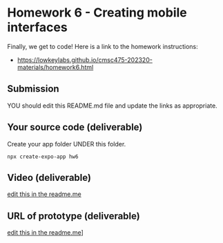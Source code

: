 # Homework 6 - Creating mobile interfaces

Finally, we get to code!  Here is a link to the homework instructions:

- <https://lowkeylabs.github.io/cmsc475-202320-materials/homework6.html>

## Submission

YOU should edit this README.md file and update the links as appropriate.


## Your source code (deliverable)

Create your app folder UNDER this folder. 

    npx create-expo-app hw6

## Video (deliverable)

[edit this in the readme.me](./hw6-video.mp4)


## URL of prototype (deliverable)

[edit this in the readme.me](https://figma.com/my_prototype_url)]


